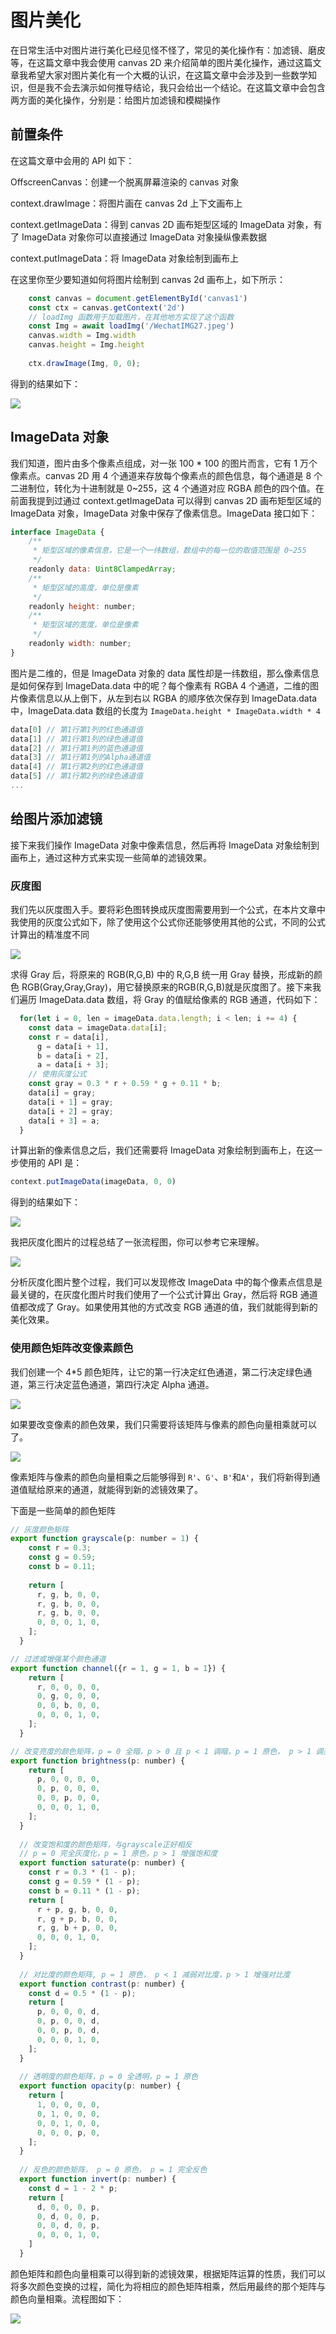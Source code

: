 # 图片美化

在日常生活中对图片进行美化已经见怪不怪了，常见的美化操作有：加滤镜、磨皮等，在这篇文章中我会使用 canvas 2D 来介绍简单的图片美化操作，通过这篇文章我希望大家对图片美化有一个大概的认识，在这篇文章中会涉及到一些数学知识，但是我不会去演示如何推导结论，我只会给出一个结论。在这篇文章中会包含两方面的美化操作，分别是：给图片加滤镜和模糊操作

## 前置条件

在这篇文章中会用的 API 如下：

OffscreenCanvas：创建一个脱离屏幕渲染的 canvas 对象

context.drawImage：将图片画在 canvas 2d 上下文画布上

context.getImageData：得到 canvas 2D 画布矩型区域的 ImageData 对象，有了 ImageData 对象你可以直接通过 ImageData 对象操纵像素数据

context.putImageData：将 ImageData 对象绘制到画布上

在这里你至少要知道如何将图片绘制到 canvas 2d 画布上，如下所示：

```javascript
    const canvas = document.getElementById('canvas1')
    const ctx = canvas.getContext('2d')
    // loadImg 函数用于加载图片，在其他地方实现了这个函数
    const Img = await loadImg('/WechatIMG27.jpeg')
    canvas.width = Img.width 
    canvas.height = Img.height
    
    ctx.drawImage(Img, 0, 0);
```

得到的结果如下：

![](./img/WechatIMG27.jpeg)

## ImageData 对象

我们知道，图片由多个像素点组成，对一张 100 * 100 的图片而言，它有 1 万个像素点。canvas 2D 用 4 个通道来存放每个像素点的颜色信息，每个通道是 8 个二进制位，转化为十进制就是 0~255，这 4 个通道对应 RGBA 颜色的四个值。在前面我提到过通过 context.getImageData 可以得到 canvas 2D 画布矩型区域的 ImageData 对象，ImageData 对象中保存了像素信息。ImageData 接口如下：

```javascript
interface ImageData {
    /**
     * 矩型区域的像素信息，它是一个一纬数组，数组中的每一位的取值范围是 0~255
     */
    readonly data: Uint8ClampedArray;
    /**
     * 矩型区域的高度，单位是像素
     */
    readonly height: number;
    /**
     * 矩型区域的宽度，单位是像素
     */
    readonly width: number;
}
```

图片是二维的，但是 ImageData 对象的 data 属性却是一纬数组，那么像素信息是如何保存到 ImageData.data 中的呢？每个像素有 RGBA 4 个通道，二维的图片像素信息以从上倒下，从左到右以 RGBA 的顺序依次保存到 ImageData.data 中，ImageData.data 数组的长度为 `ImageData.height * ImageData.width * 4`

```javascript
data[0] // 第1行第1列的红色通道值
data[1] // 第1行第1列的绿色通道值
data[2] // 第1行第1列的蓝色通道值
data[3] // 第1行第1列的Alpha通道值
data[4] // 第1行第2列的红色通道值
data[5] // 第1行第2列的绿色通道值
...
```

## 给图片添加滤镜

接下来我们操作 ImageData 对象中像素信息，然后再将 ImageData 对象绘制到画布上，通过这种方式来实现一些简单的滤镜效果。

### 灰度图

我们先以灰度图入手。要将彩色图转换成灰度图需要用到一个公式，在本片文章中我使用的灰度公式如下，除了使用这个公式你还能够使用其他的公式，不同的公式计算出的精准度不同

![](./img/gongshi.png)

求得 Gray 后，将原来的 RGB(R,G,B) 中的 R,G,B 统一用 Gray 替换，形成新的颜色 RGB(Gray,Gray,Gray)，用它替换原来的RGB(R,G,B)就是灰度图了。接下来我们遍历 ImageData.data 数组，将 Gray 的值赋给像素的 RGB 通道，代码如下：

```javascript
  for(let i = 0, len = imageData.data.length; i < len; i += 4) {
    const data = imageData.data[i];
    const r = data[i],
      g = data[i + 1],
      b = data[i + 2],
      a = data[i + 3];
    // 使用灰度公式
    const gray = 0.3 * r + 0.59 * g + 0.11 * b;
    data[i] = gray;
    data[i + 1] = gray;
    data[i + 2] = gray;
    data[i + 3] = a;
  }
```

计算出新的像素信息之后，我们还需要将 ImageData 对象绘制到画布上，在这一步使用的 API 是：

```javascript
context.putImageData(imageData, 0, 0)
```

得到的结果如下：

![](./img/gray.png)

我把灰度化图片的过程总结了一张流程图，你可以参考它来理解。

![](./img/flow.png)

分析灰度化图片整个过程，我们可以发现修改 ImageData 中的每个像素点信息是最关键的，在灰度化图片时我们使用了一个公式计算出 Gray，然后将 RGB 通道值都改成了 Gray。如果使用其他的方式改变 RGB 通道的值，我们就能得到新的美化效果。

### 使用颜色矩阵改变像素颜色

我们创建一个 4*5 颜色矩阵，让它的第一行决定红色通道，第二行决定绿色通道，第三行决定蓝色通道，第四行决定 Alpha 通道。

![](./img/yansejuzhen.jpeg)

如果要改变像素的颜色效果，我们只需要将该矩阵与像素的颜色向量相乘就可以了。

![](./img/yansejuzhentuidao.jpeg)

像素矩阵与像素的颜色向量相乘之后能够得到 `R'`、`G'`、`B'`和`A'`，我们将新得到通道值赋给原来的通道，就能得到新的滤镜效果了。

下面是一些简单的颜色矩阵

```javascript
// 灰度颜色矩阵
export function grayscale(p: number = 1) {
    const r = 0.3;
    const g = 0.59;
    const b = 0.11;
  
    return [
      r, g, b, 0, 0,
      r, g, b, 0, 0,
      r, g, b, 0, 0,
      0, 0, 0, 1, 0,
    ];
  }

// 过滤或增强某个颜色通道
export function channel({r = 1, g = 1, b = 1}) {
    return [
      r, 0, 0, 0, 0,
      0, g, 0, 0, 0,
      0, 0, b, 0, 0,
      0, 0, 0, 1, 0,
    ];
  }

// 改变亮度的颜色矩阵，p = 0 全暗，p > 0 且 p < 1 调暗，p = 1 原色， p > 1 调亮
export function brightness(p: number) {
    return [
      p, 0, 0, 0, 0,
      0, p, 0, 0, 0,
      0, 0, p, 0, 0,
      0, 0, 0, 1, 0,
    ];
  }
  
  // 改变饱和度的颜色矩阵，与grayscale正好相反
  // p = 0 完全灰度化，p = 1 原色，p > 1 增强饱和度
  export function saturate(p: number) {
    const r = 0.3 * (1 - p);
    const g = 0.59 * (1 - p);
    const b = 0.11 * (1 - p);
    return [
      r + p, g, b, 0, 0,
      r, g + p, b, 0, 0,
      r, g, b + p, 0, 0,
      0, 0, 0, 1, 0,
    ];
  }
  
  // 对比度的颜色矩阵, p = 1 原色， p < 1 减弱对比度，p > 1 增强对比度
  export function contrast(p: number) {
    const d = 0.5 * (1 - p);
    return [
      p, 0, 0, 0, d,
      0, p, 0, 0, d,
      0, 0, p, 0, d,
      0, 0, 0, 1, 0,
    ];
  }
  
  // 透明度的颜色矩阵，p = 0 全透明，p = 1 原色
  export function opacity(p: number) {
    return [
      1, 0, 0, 0, 0,
      0, 1, 0, 0, 0,
      0, 0, 1, 0, 0,
      0, 0, 0, p, 0,
    ];
  }
  
  // 反色的颜色矩阵， p = 0 原色， p = 1 完全反色
  export function invert(p: number) {
    const d = 1 - 2 * p;
    return [
      d, 0, 0, 0, p,
      0, d, 0, 0, p,
      0, 0, d, 0, p,
      0, 0, 0, 1, 0,
    ]
  }
```

颜色矩阵和颜色向量相乘可以得到新的滤镜效果，根据矩阵运算的性质，我们可以将多次颜色变换的过程，简化为将相应的颜色矩阵相乘，然后用最终的那个矩阵与颜色向量相乘。流程图如下：

![](./img/juzhenflow.png)